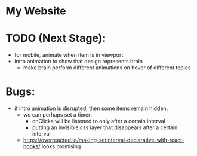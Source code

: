 # My Website

# TODO (Next Stage):
- for mobile, animate when item is in viewport
- intro animation to show that design represents brain
    - make brain perform different animations on hover of different topics

# Bugs:
- if intro animation is disrupted, then some items remain hidden.
    - we can perhaps set a timer:
        - onClicks will be listened to only after a certain interval
        - putting an invisible css layer that disappears after a certain interval
    - https://overreacted.io/making-setinterval-declarative-with-react-hooks/ looks promising
